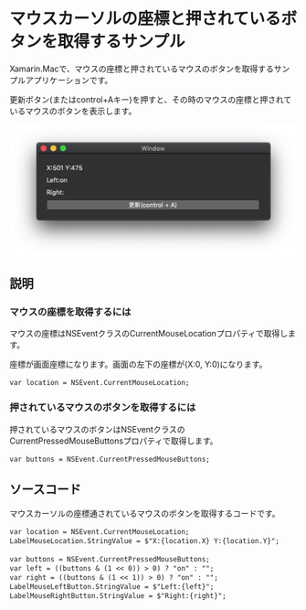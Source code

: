 # マウスカーソルの座標と押されているボタンを取得するサンプル

Xamarin.Macで、マウスの座標と押されているマウスのボタンを取得するサンプルアプリケーションです。

更新ボタン(またはcontrol+Aキー)を押すと、その時のマウスの座標と押されているマウスのボタンを表示します。

![](MouseStateSample.png)

## 説明

### マウスの座標を取得するには

マウスの座標はNSEventクラスのCurrentMouseLocationプロパティで取得します。

座標が画面座標になります。画面の左下の座標が(X:0, Y:0)になります。

    var location = NSEvent.CurrentMouseLocation;

### 押されているマウスのボタンを取得するには

押されているマウスのボタンはNSEventクラスのCurrentPressedMouseButtonsプロパティで取得します。

    var buttons = NSEvent.CurrentPressedMouseButtons;

## ソースコード

マウスカーソルの座標通されているマウスのボタンを取得するコードです。

    var location = NSEvent.CurrentMouseLocation;
    LabelMouseLocation.StringValue = $"X:{location.X} Y:{location.Y}";

    var buttons = NSEvent.CurrentPressedMouseButtons;
    var left = ((buttons & (1 << 0)) > 0) ? "on" : "";
    var right = ((buttons & (1 << 1)) > 0) ? "on" : "";
    LabelMouseLeftButton.StringValue = $"Left:{left}";
    LabelMouseRightButton.StringValue = $"Right:{right}";

